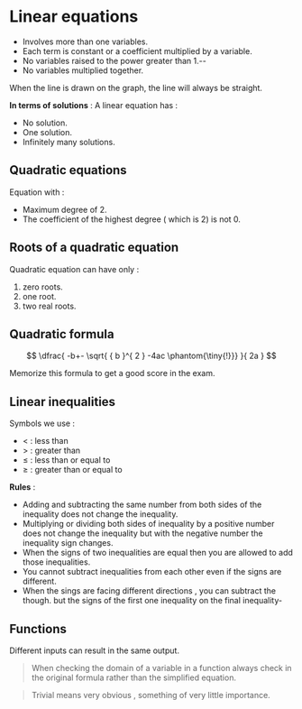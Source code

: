 # Linear equations

- Involves more than one variables.
- Each term is constant or a coefficient multiplied by a variable.
- No variables raised to the power greater than 1.--
- No variables multiplied together.

When the line is drawn on the graph, the line will always be straight.

**In terms of solutions** :
A linear equation has :

- No solution.
- One solution.
- Infinitely many solutions.

## Quadratic equations

Equation with :

- Maximum degree of 2.
- The coefficient of the highest degree ( which is 2) is not 0.

## Roots of a quadratic equation

Quadratic equation can have only :

1. zero roots.
2. one root.
3. two real roots.

## Quadratic formula

$$ \dfrac{ -b+- \sqrt{ { b }^{ 2 } -4ac \phantom{\tiny{!}}} }{ 2a } $$

Memorize this formula to get a good score in the exam.

## Linear inequalities

Symbols we use :

- $<$ : less than
- $>$ : greater than
- $\leq$ : less than or equal to
- $\geq$ : greater than or equal to

**Rules** :

- Adding and subtracting the same number from both sides of the inequality does not change the inequality.
- Multiplying or dividing both sides of inequality by a positive number does not change the inequality but with the negative number the inequality sign changes.
- When the signs of two inequalities are equal then you are allowed to add those inequalities.
- You cannot subtract inequalities from each other even if the signs are different.
- When the sings are facing different directions , you can subtract the though. but the signs of the first one inequality on the final inequality-

## Functions

Different inputs can result in the same output.

> When checking the domain of a variable in a function always check in the original formula rather than the simplified equation.

> Trivial means very obvious , something of very little importance.
